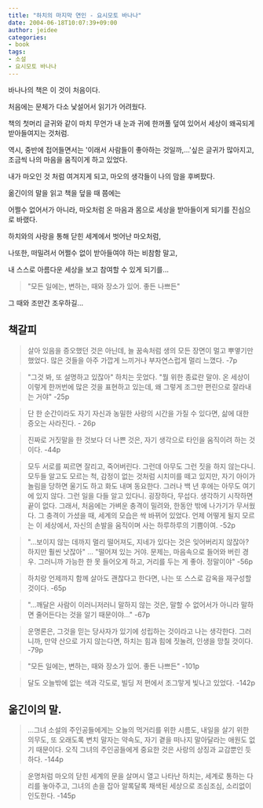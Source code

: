 ```yaml
---
title: "하치의 마지막 연인 - 요시모토 바나나"
date: 2004-06-18T10:07:39+09:00
author: jeidee
categories:
- book
tags:
- 소설
- 요시모토 바나나
---
```


바나나의 책은 이 것이 처음이다.

처음에는 문체가 다소 낯설어서 읽기가 어려웠다.

책의 첫머리 글귀와 같이 마치 무언가 내 눈과 귀에 한꺼풀 덮여 있어서 세상이 왜곡되게 받아들여지는 것처럼.



역시, 중반에 접어들면서는 '이래서 사람들이 좋아하는 것일까,...'싶은 글귀가 많아지고, 조금씩 나의 마음을 움직이게 하고 있었다.

내가 마오인 것 처럼 여겨지게 되고, 마오의 생각들이 나의 맘을 후벼팠다.



옮긴이의 말을 읽고 책을 덮을 때 쯤에는

어쩔수 없어서가 아니라, 마오처럼 온 마음과 몸으로 세상을 받아들이게 되기를 진심으로 바랬다.

하치와의 사랑을 통해 닫힌 세계에서 벗어난 마오처럼,

나또한, 떠밀려서 어쩔수 없이 받아들여야 하는 비참함 말고,

내 스스로 아름다운 세상을 보고 참여할 수 있게 되기를...



>"모든 일에는, 변하는, 때와 장소가 있어. 좋든 나쁘든"

그 때와 조만간 조우하길...



 

## 책갈피

>살아 있음을 증오했던 것은 아닌데, 늘 꿈속처럼 생의 모든 장면이 멀고 뿌옇기만 했었다. 많은 것들을 아주 가깝게 느끼거나 부자연스럽게 멀리 느꼈다. -7p

>"그것 봐, 또 설명하고 있잖아"
하치는 웃었다.
"뭘 위한 종료란 말야. 온 세상이 이렇게 한꺼번에 많은 것을 표현하고 있는데, 왜 그렇게 조그만 편린으로 잘라내는 거야" -25p

>단 한 순간이라도 자기 자신과 농밀한 사랑의 시간을 가질 수 있다면, 삶에 대한 증오는 사라진다. - 26p

>진짜로 거짓말을 한 것보다 더 나쁜 것은, 자기 생각으로 타인을 움직이려 하는 것이다. -44p

>모두 서로를 찌르면 잘리고, 죽어버린다. 그런데 아무도 그런 짓을 하지 않는다니.
모두들 알고도 모르는 척, 감정이 없는 것처럼 시치미를 떼고 있지만, 자기 아이가 놀림을 당하면 울기도 하고 화도 내며 동요한다. 그러나 백 년 후에는 아무도 여기에 있지 않다. 그런 일을 다들 알고 있다니.
굉장하다, 무섭다. 생각하기 시작하면 끝이 없다.
그래서, 처음에는 가벼운 충격이 밀려와, 한동안 밖에 나가기가 무서웠다.
그 충격이 가셨을 때, 세계의 모습은 싹 바뀌어 있었다. 언제 어떻게 될지 모르는 이 세상에서, 자신의 손발을 움직이며 사는 하루하루의 기쁨이여. -52p



>"...보이지 않는 데까지 멀리 떨어져도, 지네가 있다는 것은 잊어버리지 않잖아? 하지만 훨씬 낫잖아"
...
"떨어져 있는 거야. 문제는, 마음속으로 들어와 버린 경우. 그러니까 가능한 한 못 들어오게 하고, 거리를 두는 게 좋아. 정말이야" -56p



>하치랑 언제까지 함께 살아도 괜찮다고 한다면, 나는 또 스스로 감옥을 재구성할 것이다. -65p



>"...깨달은 사람이 이러니저러니 말하지 않는 것은, 말할 수 없어서가 아니라 말하면 줄어든다는 것을 알기 때문이야..." -67p



>운명론은, 그것을 믿는 당사자가 있기에 성립하는 것이라고 나는 생각한다. 그러니까, 만약 산으로 가지 않는다면, 하치는  힘과  힘에 짓눌려, 인생을 망칠 것이다. -79p



>"모든 일에는, 변하는, 때와 장소가 있어. 좋든 나쁘든" -101p



>달도 오늘밖에 없는 색과 각도로, 빌딩 저 편에서 조그맣게 빛나고 있었다. -142p



## 옮긴이의 말.

>...그녀 소설의 주인공들에게는 오늘의 먹거리를 위한 시름도, 내일을 살기 위한 의무도, 또 오래도록 변치 말자는 약속도, 자기 곁을 떠나지 말아달라는 애원도 없기 때문이다.
오직 그녀의 주인공들에게 중요한 것은 사랑의 상징과 교감뿐인 듯하다. -144p

>운명처럼 마오의 닫힌 세계의 문을 살며시 열고 나타난 하치는, 세계로 통하는 다리를 놓아주고, 그녀의 손을 잡아 알록달록 채색된 세상으로 조심조심, 소리없이 인도한다. -145p